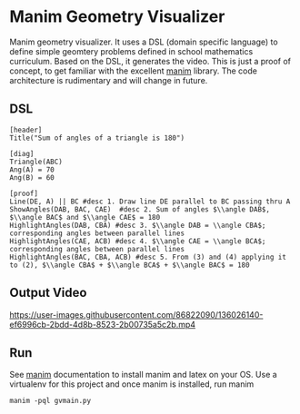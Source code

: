 # Manim Geometry Visualizer
Manim geometry visualizer. It uses a DSL (domain specific language) to define simple geomtery problems defined in school mathematics curriculum. Based on the DSL, it generates the video. This is just a proof of concept, to get familiar with the excellent [manim](https://www.manim.community/) library. The code architecture is rudimentary and will change in future. 

## DSL
```
[header]
Title("Sum of angles of a triangle is 180")

[diag]
Triangle(ABC)
Ang(A) = 70
Ang(B) = 60

[proof]
Line(DE, A) || BC #desc 1. Draw line DE parallel to BC passing thru A
ShowAngles(DAB, BAC, CAE)  #desc 2. Sum of angles $\\angle DAB$, $\\angle BAC$ and $\\angle CAE$ = 180
HighlightAngles(DAB, CBA) #desc 3. $\\angle DAB = \\angle CBA$; corresponding angles between parallel lines
HighlightAngles(CAE, ACB) #desc 4. $\\angle CAE = \\angle BCA$; corresponding angles between parallel lines
HighlightAngles(BAC, CBA, ACB) #desc 5. From (3) and (4) applying it to (2), $\\angle CBA$ + $\\angle BCA$ + $\\angle BAC$ = 180
```

## Output Video

https://user-images.githubusercontent.com/86822090/136026140-ef6996cb-2bdd-4d8b-8523-2b00735a5c2b.mp4

## Run
See [manim](https://www.manim.community/) documentation to install manim and latex on your OS. Use a virtualenv for this project and once manim is installed, run manim 

`manim -pql gvmain.py`
